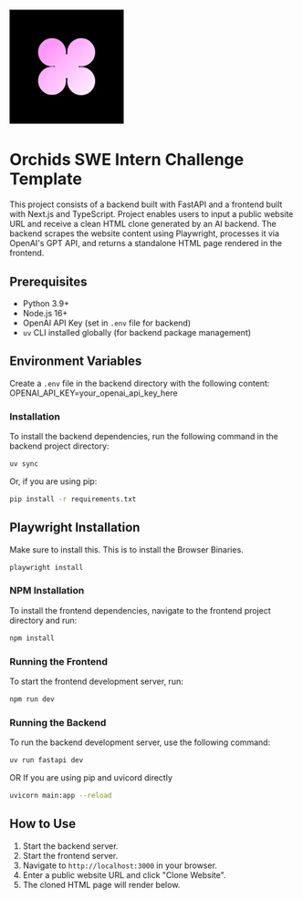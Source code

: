 # ![Orchids Logo](images/1748464302927.jpeg)  

# Orchids SWE Intern Challenge Template

This project consists of a backend built with FastAPI and a frontend built with Next.js and TypeScript. Project enables users to input a public website URL and receive a clean HTML clone generated by an AI backend. The backend scrapes the website content using Playwright, processes it via OpenAI's GPT API, and returns a standalone HTML page rendered in the frontend.


## Prerequisites

- Python 3.9+  
- Node.js 16+  
- OpenAI API Key (set in `.env` file for backend)  
- `uv` CLI installed globally (for backend package management)

## Environment Variables

Create a `.env` file in the backend directory with the following content: 
OPENAI_API_KEY=your_openai_api_key_here

### Installation

To install the backend dependencies, run the following command in the backend project directory:

```bash
uv sync
```
Or, if you are using pip:

```bash
pip install -r requirements.txt
```

## Playwright Installation
Make sure to install this. This is to install the Browser Binaries.

```bash
playwright install
```

### NPM Installation 

To install the frontend dependencies, navigate to the frontend project directory and run:

```bash
npm install
```

### Running the Frontend

To start the frontend development server, run:

```bash
npm run dev
```

### Running the Backend

To run the backend development server, use the following command:

```bash
uv run fastapi dev 
```

OR If you are using pip and uvicord directly

```bash
uvicorn main:app --reload
```

## How to Use

1. Start the backend server.  
2. Start the frontend server.  
3. Navigate to `http://localhost:3000` in your browser.  
4. Enter a public website URL and click "Clone Website".  
5. The cloned HTML page will render below.